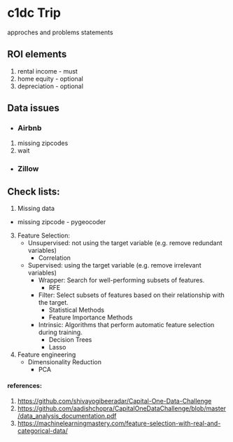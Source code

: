 # c1dc Trip
approches and problems statements

## ROI elements
  1. rental income - must
  2. home equity - optional
  3. depreciation - optional

## Data issues
* ### **Airbnb**
1. missing zipcodes
2. wait

* ### **Zillow**

## Check lists:
1. Missing data
  * missing zipcode - pygeocoder
3. Feature Selection:
    * Unsupervised: not using the target variable (e.g. remove redundant variables)
      * Correlation
    * Supervised: using the target variable (e.g. remove irrelevant variables)
      * Wrapper: Search for well-performing subsets of features.
        *  RFE
      * Filter: Select subsets of features based on their relationship with the target.
        * Statistical Methods
        * Feature Importance Methods
      * Intrinsic: Algorithms that perform automatic feature selection during training.
        * Decision Trees
        * Lasso
4. Feature engineering
    * Dimensionality Reduction
      * PCA 


#### references:
1. https://github.com/shivayogibeeradar/Capital-One-Data-Challenge
2. https://github.com/aadishchopra/CapitalOneDataChallenge/blob/master/data_analysis_documentation.pdf
3. https://machinelearningmastery.com/feature-selection-with-real-and-categorical-data/
